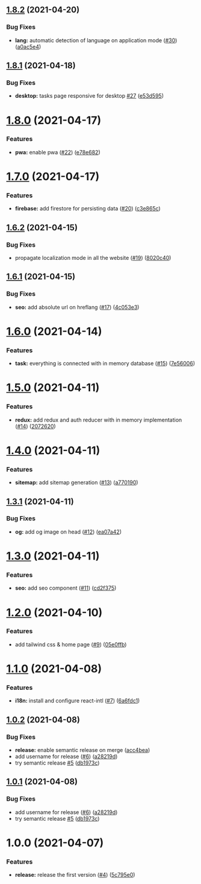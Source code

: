 <a name="1.8.2"></a>
## [1.8.2](https://github.com/journeedotme/www.journee.me/compare/v1.8.1...v1.8.2) (2021-04-20)


### Bug Fixes

* **lang:** automatic detection of language on application mode ([#30](https://github.com/journeedotme/www.journee.me/issues/30)) ([a0ac5e4](https://github.com/journeedotme/www.journee.me/commit/a0ac5e4))



<a name="1.8.1"></a>
## [1.8.1](https://github.com/journeedotme/www.journee.me/compare/v1.8.0...v1.8.1) (2021-04-18)


### Bug Fixes

* **desktop:** tasks page responsive for desktop [#27](https://github.com/journeedotme/www.journee.me/issues/27) ([e53d595](https://github.com/journeedotme/www.journee.me/commit/e53d595))



<a name="1.8.0"></a>
# [1.8.0](https://github.com/journeedotme/www.journee.me/compare/v1.7.0...v1.8.0) (2021-04-17)


### Features

* **pwa:** enable pwa ([#22](https://github.com/journeedotme/www.journee.me/issues/22)) ([e78e682](https://github.com/journeedotme/www.journee.me/commit/e78e682))



<a name="1.7.0"></a>
# [1.7.0](https://github.com/journeedotme/www.journee.me/compare/v1.6.2...v1.7.0) (2021-04-17)


### Features

* **firebase:** add firestore for persisting data ([#20](https://github.com/journeedotme/www.journee.me/issues/20)) ([c3e865c](https://github.com/journeedotme/www.journee.me/commit/c3e865c))



<a name="1.6.2"></a>
## [1.6.2](https://github.com/journeedotme/www.journee.me/compare/v1.6.1...v1.6.2) (2021-04-15)


### Bug Fixes

* propagate localization mode in all the website ([#19](https://github.com/journeedotme/www.journee.me/issues/19)) ([8020c40](https://github.com/journeedotme/www.journee.me/commit/8020c40))



<a name="1.6.1"></a>
## [1.6.1](https://github.com/journeedotme/www.journee.me/compare/v1.6.0...v1.6.1) (2021-04-15)


### Bug Fixes

* **seo:** add absolute url on hreflang ([#17](https://github.com/journeedotme/www.journee.me/issues/17)) ([4c053e3](https://github.com/journeedotme/www.journee.me/commit/4c053e3))



<a name="1.6.0"></a>
# [1.6.0](https://github.com/journeedotme/www.journee.me/compare/v1.5.0...v1.6.0) (2021-04-14)


### Features

* **task:** everything is connected with in memory database ([#15](https://github.com/journeedotme/www.journee.me/issues/15)) ([7e56006](https://github.com/journeedotme/www.journee.me/commit/7e56006))



<a name="1.5.0"></a>
# [1.5.0](https://github.com/journeedotme/www.journee.me/compare/v1.4.0...v1.5.0) (2021-04-11)


### Features

* **redux:** add redux and auth reducer with in memory implementation ([#14](https://github.com/journeedotme/www.journee.me/issues/14)) ([2072620](https://github.com/journeedotme/www.journee.me/commit/2072620))



<a name="1.4.0"></a>
# [1.4.0](https://github.com/journeedotme/www.journee.me/compare/v1.3.1...v1.4.0) (2021-04-11)


### Features

* **sitemap:** add sitemap generation ([#13](https://github.com/journeedotme/www.journee.me/issues/13)) ([a770190](https://github.com/journeedotme/www.journee.me/commit/a770190))



<a name="1.3.1"></a>
## [1.3.1](https://github.com/journeedotme/www.journee.me/compare/v1.3.0...v1.3.1) (2021-04-11)


### Bug Fixes

* **og:** add og image on head ([#12](https://github.com/journeedotme/www.journee.me/issues/12)) ([ea07a42](https://github.com/journeedotme/www.journee.me/commit/ea07a42))



<a name="1.3.0"></a>
# [1.3.0](https://github.com/journeedotme/www.journee.me/compare/v1.2.0...v1.3.0) (2021-04-11)


### Features

* **seo:** add seo component ([#11](https://github.com/journeedotme/www.journee.me/issues/11)) ([cd2f375](https://github.com/journeedotme/www.journee.me/commit/cd2f375))



<a name="1.2.0"></a>
# [1.2.0](https://github.com/journeedotme/www.journee.me/compare/v1.1.0...v1.2.0) (2021-04-10)


### Features

* add tailwind css & home page ([#9](https://github.com/journeedotme/www.journee.me/issues/9)) ([05e0ffb](https://github.com/journeedotme/www.journee.me/commit/05e0ffb))



<a name="1.1.0"></a>
# [1.1.0](https://github.com/journeedotme/www.journee.me/compare/v1.0.2...v1.1.0) (2021-04-08)


### Features

* **i18n:** install and configure react-intl ([#7](https://github.com/journeedotme/www.journee.me/issues/7)) ([6a6fdc1](https://github.com/journeedotme/www.journee.me/commit/6a6fdc1))



<a name="1.0.2"></a>
## [1.0.2](https://github.com/journeedotme/www.journee.me/compare/v1.0.0...v1.0.2) (2021-04-08)


### Bug Fixes

* **release:** enable semantic release on merge ([acc4bea](https://github.com/journeedotme/www.journee.me/commit/acc4bea))
* add username for release ([#6](https://github.com/journeedotme/www.journee.me/issues/6)) ([a28219d](https://github.com/journeedotme/www.journee.me/commit/a28219d))
* try semantic release [#5](https://github.com/journeedotme/www.journee.me/issues/5) ([db1973c](https://github.com/journeedotme/www.journee.me/commit/db1973c))



<a name="1.0.1"></a>
## [1.0.1](https://github.com/journeedotme/www.journee.me/compare/v1.0.0...v1.0.1) (2021-04-08)


### Bug Fixes

* add username for release ([#6](https://github.com/journeedotme/www.journee.me/issues/6)) ([a28219d](https://github.com/journeedotme/www.journee.me/commit/a28219d))
* try semantic release [#5](https://github.com/journeedotme/www.journee.me/issues/5) ([db1973c](https://github.com/journeedotme/www.journee.me/commit/db1973c))



<a name="1.0.0"></a>
# 1.0.0 (2021-04-07)


### Features

* **release:** release the first version ([#4](https://github.com/journeedotme/www.journee.me/issues/4)) ([5c795e0](https://github.com/journeedotme/www.journee.me/commit/5c795e0))



